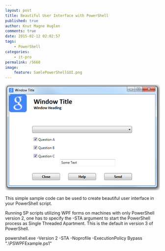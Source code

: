 ```yaml
---
layout: post
title: Beautiful User Interface with PowerShell
published: true
author: Knut Magne Huglen
comments: true
date: 2015-02-12 02:02:57
tags:
    - PowerShell
categories:
    - it-pro
permalink: /5668
image:
    feature: SamlePowerShellGUI.png
---
```

![](/assets/2015-02-12_PSWPFExample.png)

This simple sample code can be used to create beautiful user interface in your PowerShell script.

<script src="https://gist.github.com/kmhuglen/9a8fffe7fde1f5a7f141e4b74d40bb81.js"></script>

Running SP scripts utilizing WPF forms on machines with only PowerShell version 2, one has to specify the -STA argument to start the PowerShell process as Single Threaded Apartment. This is the default in version 3 of PowerShell.

powershell.exe -Version 2 -STA -Noprofile -ExecutionPolicy Bypass ".\PSWPFExample.ps1"